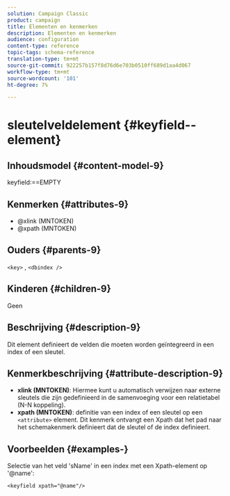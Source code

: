 ```yaml
---
solution: Campaign Classic
product: campaign
title: Elementen en kenmerken
description: Elementen en kenmerken
audience: configuration
content-type: reference
topic-tags: schema-reference
translation-type: tm+mt
source-git-commit: 922257b157f8d76d6e703b0510ff689d1aa4d067
workflow-type: tm+mt
source-wordcount: '101'
ht-degree: 7%

---
```



# sleutelveldelement {#keyfield--element}

## Inhoudsmodel {#content-model-9}

keyfield:==EMPTY

## Kenmerken {#attributes-9}

* @xlink (MNTOKEN)
* @xpath (MNTOKEN)

## Ouders {#parents-9}

`<key>`  ,  `<dbindex />`

## Kinderen {#children-9}

Geen

## Beschrijving {#description-9}

Dit element definieert de velden die moeten worden geïntegreerd in een index of een sleutel.

## Kenmerkbeschrijving {#attribute-description-9}

* **xlink (MNTOKEN)**: Hiermee kunt u automatisch verwijzen naar externe sleutels die zijn gedefinieerd in de samenvoeging voor een relatietabel (N-N koppeling).
* **xpath (MNTOKEN)**: definitie van een index of een sleutel op een  `<attribute>`  element. Dit kenmerk ontvangt een Xpath dat het pad naar het schemakenmerk definieert dat de sleutel of de index definieert.

## Voorbeelden {#examples-}

Selectie van het veld &#39;sName&#39; in een index met een Xpath-element op &#39;@name&#39;:

```
<keyfield xpath="@name"/>
```
